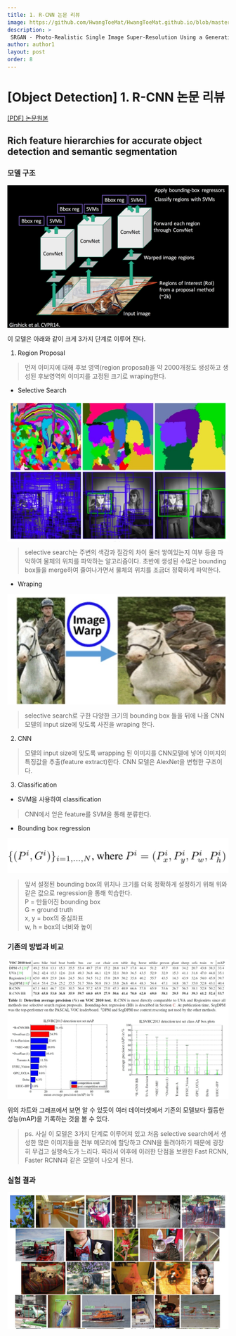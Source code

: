 ```yaml
---
title: 1. R-CNN 논문 리뷰
image: https://github.com/HwangToeMat/HwangToeMat.github.io/blob/master/Paper-Review/image/RCNN/img0.jpg?raw=true
description: >
 SRGAN - Photo-Realistic Single Image Super-Resolution Using a Generative Adversarial Network을 읽고 논문 주요내용을 정리해본다.
author: author1
layout: post
order: 8
---
```

# [Object Detection] 1. R-CNN 논문 리뷰

<a href="https://arxiv.org/abs/1311.2524">[PDF] 논문원본</a>

## Rich feature hierarchies for accurate object detection and semantic segmentation

### 모델 구조

<img src="https://github.com/HwangToeMat/HwangToeMat.github.io/blob/master/Paper-Review/image/RCNN/img1.png?raw=true" style="max-width:100%;margin-left: auto; margin-right: auto; display: block;">

이 모델은 아래와 같이 크게 3가지 단계로 이루어 진다.

1. Region Proposal

> 먼저 이미지에 대해 후보 영역(region proposal)을 약 2000개정도 생성하고 생성된 후보영역의 이미지를 고정된 크기로 wraping한다.

* Selective Search

<img src="https://github.com/HwangToeMat/HwangToeMat.github.io/blob/master/Paper-Review/image/RCNN/img2.jpg?raw=true" style="max-width:100%;margin-left: auto; margin-right: auto; display: block;">

> selective search는 주변의 색감과 질감의 차이 둘러 쌓여있는지 여부 등을 파악하여 물체의 위치를 파악하는 알고리즘이다. 초반에 생성된 수많은 bounding box들을 merge하여 줄여나가면서 물체의 위치를 조금더 정확하게 파악한다.

* Wraping

<img src="https://github.com/HwangToeMat/HwangToeMat.github.io/blob/master/Paper-Review/image/RCNN/img3.jpg?raw=true" style="max-width:100%;margin-left: auto; margin-right: auto; display: block;">

> selective search로 구한 다양한 크기의 bounding box 들을 뒤에 나올 CNN 모델의 input size에 맞도록 사진을 wraping 한다.

2. CNN

> 모델의 input size에 맞도록 wrapping 된 이미지를 CNN모델에 넣어 이미지의 특징값을 추출(feature extract)한다. CNN 모델은 AlexNet을 변형한 구조이다.

3. Classification

* SVM을 사용하여 classification

> CNN에서 얻은 feature를 SVM을 통해 분류한다.

* Bounding box regression

<img src="https://github.com/HwangToeMat/HwangToeMat.github.io/blob/master/Paper-Review/image/RCNN/img4.jpg?raw=true" style="max-width:100%;margin-left: auto; margin-right: auto; display: block;">

> 앞서 설정된 bounding box의 위치나 크기를 더욱 정확하게 설정하기 위해 위와같은 값으로 regression을 통해 학습한다.<br>
> P = 만들어진 bounding box<br>
> G = ground truth<br>
> x, y = box의 중심좌표<br>
> w, h = box의 너비와 높이<br>

### 기존의 방법과 비교

<img src="https://github.com/HwangToeMat/HwangToeMat.github.io/blob/master/Paper-Review/image/RCNN/img5.jpg?raw=true" style="max-width:100%;margin-left: auto; margin-right: auto; display: block;">

위의 차트와 그래프에서 보면 알 수 있듯이 여러 데이터셋에서 기존의 모델보다 월등한 성능(mAP)을 기록하는 것을 볼 수 있다.
> ps. 사실 이 모델은 3가지 단계로 이루어져 있고 처음 selective search에서 생성한 많은 이미지들을 전부 메모리에 할당하고 CNN을 돌려야하기 때문에 굉장히 무겁고 실행속도가 느리다. 따라서 이후에 이러한 단점을 보완한 Fast RCNN, Faster RCNN과 같은 모델이 나오게 된다.

### 실험 결과

<img src="https://github.com/HwangToeMat/HwangToeMat.github.io/blob/master/Paper-Review/image/RCNN/img6.jpg?raw=true" style="max-width:100%;margin-left: auto; margin-right: auto; display: block;">
